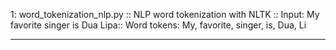 1: word_tokenization_nlp.py  ::  NLP word tokenization with NLTK   :: Input: My favorite singer is Dua Lipa::
Word tokens: My, favorite, singer, is, Dua, Li

----------------------------------------------------------------
